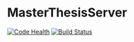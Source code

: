 # MasterThesisServer
[![Code Health](https://landscape.io/github/jvlomax/MasterThesisServer/master/landscape.png)](https://landscape.io/github/jvlomax/MasterThesisServer/master)
[![Build Status](https://travis-ci.org/jvlomax/MasterThesisServer.svg?branch=master)](https://travis-ci.org/jvlomax/MaserThesisServer)
